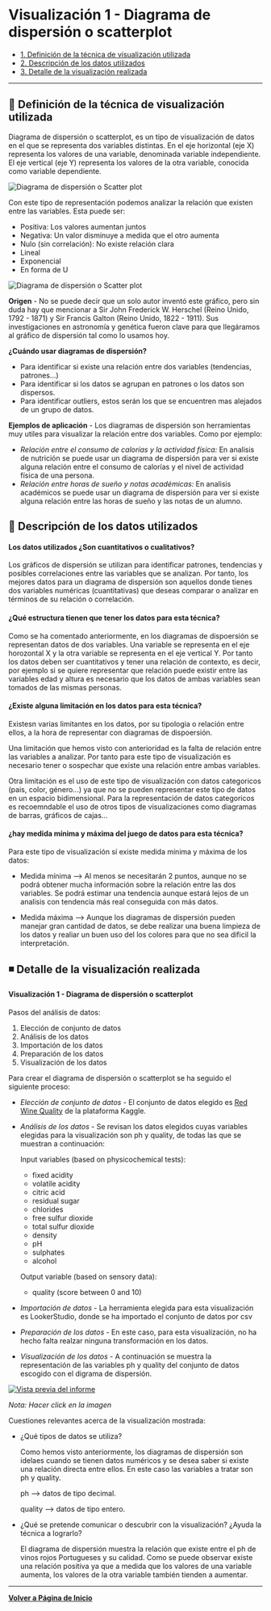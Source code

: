 # Visualización 1 - Diagrama de dispersión o scatterplot


- [1. Definición de la técnica de visualización utilizada](#Definición-de-la-técnica-de-visualizacion)
- [2. Descripción de los datos utilizados](#Descripción-de-los-datos-utilizados)
- [3. Detalle de la visualización realizada](#Detalle-de-la-visualización-realizada)

---

## 🔹 Definición de la técnica de visualización utilizada
Diagrama de dispersión o scatterplot, es un tipo de visualización de datos en el que se representa dos variables distintas. En el eje horizontal (eje X) representa los valores de una variable, denominada variable independiente. El eje vertical (eje Y) representa los valores de la otra variable, conocida como variable dependiente.

![Diagrama de dispersión o Scatter plot](../../docs/assets/images/DispersionEjemplo.JPG)

Con este tipo de representación podemos analizar la relación que existen entre las variables. Esta puede ser:
- Positiva: Los valores aumentan juntos
- Negativa: Un valor disminuye a medida que el otro aumenta
- Nulo (sin correlación): No existe relación clara
- Lineal
- Exponencial
- En forma de U

![Diagrama de dispersión o Scatter plot](../../docs/assets/images/dispersionTendencias.JPG)

**Origen** - No se puede decir que un solo autor inventó este gráfico, pero sin duda hay que mencionar a Sir John Frederick W. Herschel (Reino Unido, 1792 - 1871) y Sir Francis Galton (Reino Unido, 1822 - 1911). Sus investigaciones en astronomía y genética fueron clave para que llegáramos al gráfico de dispersión tal como lo usamos hoy.

**¿Cuándo usar diagramas de dispersión?**
- Para identificar si existe una relación entre dos variables (tendencias, patrones...)
- Para identificar si los datos se agrupan en patrones o los datos son dispersos.
- Para identificar outliers, estos serán los que se encuentren mas alejados de un grupo de datos.

**Ejemplos de aplicación** - Los diagramas de dispersión son herramientas muy utiles para visualizar la relación entre dos variables. Como por ejemplo:
- *Relación entre el consumo de calorías y la actividad física:* En analisis de nutrición se puede usar un diagrama de dispersión para ver si existe alguna relación entre el consumo de calorías y el nivel de actividad física de una persona.
- *Relación entre horas de sueño y notas académicas:* En analisis académicos se puede usar un diagrama de dispersión para ver si existe alguna relación entre las horas de sueño y las notas de un alumno.

## 🔸 Descripción de los datos utilizados
#### Los datos utilizados ¿Son cuantitativos o cualitativos?

Los gráficos de dispersión se utilizan para identificar patrones, tendencias y posibles correlaciones entre las variables que se analizan. Por tanto, los mejores datos para un diagrama de dispersión son aquellos donde tienes dos variables numéricas (cuantitativas) que deseas comparar o analizar en términos de su relación o correlación.

#### ¿Qué estructura tienen que tener los datos para esta técnica?

Como se ha comentado anteriormente, en los diagramas de dispoersión se representan datos de dos variables. Una variable se representa en el eje horozontal X y la otra variable se representa en el eje vertical Y. Por tanto los datos deben ser cuantitativos y tener una relación de contexto, es decir, por ejemplo si se quiere representar que relación puede existir entre las variables edad y altura es necesario que los datos de ambas variables sean tomados de las mismas personas.

#### ¿Existe alguna limitación en los datos para esta técnica? 
Existesn varias limitantes en los datos, por su tipologia o relación entre ellos, a la hora de representar con diagramas de dispoersión. 

Una limitación que hemos visto con anterioridad es la falta de relación entre las variables a analizar. Por tanto para este tipo de visualización es necesario tener o sospechar que existe una relación entre ambas variables.

Otra limitación es el uso de este tipo de visualización con datos categoricos (pais, color, género...) ya que no se pueden representar este tipo de datos en un espacio bidimensional. Para la representación de datos categoricos es recoemndable el uso de otros tipos de visualizaciones como diagramas de barras, gráficos de cajas...

#### ¿hay medida mínima y máxima del juego de datos para esta técnica?

Para este tipo de visualización sí existe medida mínima y máxima de los datos:
- Medida mínima --> Al menos se necesitarán 2 puntos, aunque no se podrá obtener mucha información sobre la relación entre las dos variables. Se podrá estimar una tendencia aunque estará lejos de un analisis con tendencia más real conseguida con más datos.
  
- Medida máxima --> Aunque los diagramas de dispersión pueden manejar gran cantidad de datos, se debe realizar una buena limpieza de los datos y realiar un buen uso del los colores para que no sea dificil la interpretación.

## ◾ Detalle de la visualización realizada
#### Visualización 1 - Diagrama de dispersión o scatterplot

Pasos del análisis de datos:

1. Elección de conjunto de datos
2. Análisis de los datos
3. Importación de los datos
4. Preparación de los datos
5. Visualización de los datos

Para crear el diagrama de dispersión o scatterplot se ha seguido el siguiente proceso:

- *Elección de conjunto de datos* - El conjunto de datos elegido es [Red Wine Quality](https://www.kaggle.com/datasets/uciml/red-wine-quality-cortez-et-al-2009) de la plataforma Kaggle.
- *Análisis de los datos* - Se revisan los datos elegidos cuyas variables elegidas para la visualización son ph y quality, de todas las que se muestran a continuación:
  
   Input variables (based on physicochemical tests):
    - fixed acidity
    - volatile acidity
    - citric acid
    - residual sugar
    - chlorides
    - free sulfur dioxide
    - total sulfur dioxide
    - density
    - pH
    - sulphates
    - alcohol
      
  Output variable (based on sensory data):
    - quality (score between 0 and 10)
      
- *Importación de datos* - La herramienta elegida para esta visualización es LookerStudio, donde se ha importado el conjunto de datos por csv
- *Preparación de los datos* - En este caso, para esta visualización, no ha hecho falta realzar ninguna transformación en los datos.
- *Visualización de los datos* - A continuación se muestra la representación de las variables ph y quality del conjunto de datos escogido con el digrama de dispersión.

  
[![Vista previa del informe](../../docs/assets/images/Visualizacion_dispersion.JPG)](https://lookerstudio.google.com/reporting/1d9fc4ae-ae8b-410b-ac2d-b1471f3023ab)



*Nota: Hacer click en la imagen*


Cuestiones relevantes acerca de la visualización mostrada:
- ¿Qué tipos de datos se utiliza?

  Como hemos visto anteriormente, los diagramas de dispersión son idelaes cuando se tienen datos numéricos y se desea saber si existe una relación directa entre ellos. En este caso las variables a tratar son ph y quality.

  ph --> datos de tipo decimal.

  quality --> datos de tipo entero.
  
- ¿Qué se pretende comunicar o descubrir con la visualización? ¿Ayuda la técnica a lograrlo?

  El diagrama de dispersión muestra la relación que existe entre el ph de vinos rojos Portugueses y su calidad. Como se puede observar existe una relación positiva ya que a medida que los valores de una variable aumenta, los valores de la otra variable también tienden a aumentar.
  
---

**[Volver a Página de Inicio](../index.md)**
